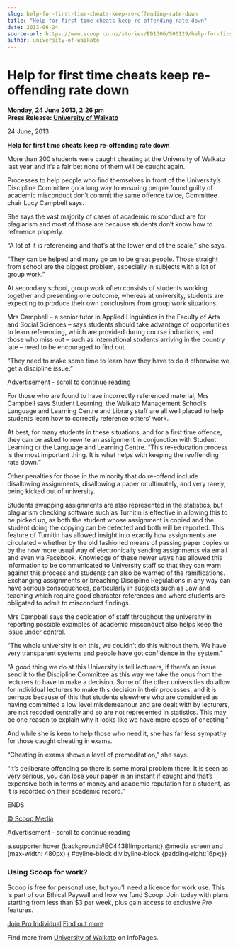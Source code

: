 ```yaml
---
slug: help-for-first-time-cheats-keep-re-offending-rate-down
title: "Help for first time cheats keep re-offending rate down"
date: 2013-06-24
source-url: https://www.scoop.co.nz/stories/ED1306/S00129/help-for-first-time-cheats-keep-re-offending-rate-down.htm
author: university-of-waikato
---
```

Help for first time cheats keep re-offending rate down
======================================================

**Monday, 24 June 2013, 2:26 pm**  
**Press Release: [University of Waikato](https://info.scoop.co.nz/University_of_Waikato)**

24 June, 2013

**Help for first time cheats keep re-offending rate down**

More than 200 students were caught cheating at the University of Waikato last year and it‘s a fair bet none of them will be caught again.

Processes to help people who find themselves in front of the University’s Discipline Committee go a long way to ensuring people found guilty of academic misconduct don’t commit the same offence twice, Committee chair Lucy Campbell says.

She says the vast majority of cases of academic misconduct are for plagiarism and most of those are because students don’t know how to reference properly.

“A lot of it is referencing and that’s at the lower end of the scale,” she says.

“They can be helped and many go on to be great people. Those straight from school are the biggest problem, especially in subjects with a lot of group work.”

At secondary school, group work often consists of students working together and presenting one outcome, whereas at university, students are expecting to produce their own conclusions from group work situations.

Mrs Campbell – a senior tutor in Applied Linguistics in the Faculty of Arts and Social Sciences – says students should take advantage of opportunities to learn referencing, which are provided during course inductions, and those who miss out – such as international students arriving in the country late – need to be encouraged to find out.

“They need to make some time to learn how they have to do it otherwise we get a discipline issue.”

Advertisement - scroll to continue reading





For those who are found to have incorrectly referenced material, Mrs Campbell says Student Learning, the Waikato Management School’s Language and Learning Centre and Library staff are all well placed to help students learn how to correctly reference others’ work.

At best, for many students in these situations, and for a first time offence, they can be asked to rewrite an assignment in conjunction with Student Learning or the Language and Learning Centre. “This re-education process is the most important thing. It is what helps with keeping the reoffending rate down.”

Other penalties for those in the minority that do re-offend include disallowing assignments, disallowing a paper or ultimately, and very rarely, being kicked out of university.

Students swapping assignments are also represented in the statistics, but plagiarism checking software such as Turnitin is effective in allowing this to be picked up, as both the student whose assignment is copied and the student doing the copying can be detected and both will be reported. This feature of Turnitin has allowed insight into exactly how assignments are circulated – whether by the old fashioned means of passing paper copies or by the now more usual way of electronically sending assignments via email and even via Facebook. Knowledge of these newer ways has allowed this information to be communicated to University staff so that they can warn against this process and students can also be warned of the ramifications. Exchanging assignments or breaching Discipline Regulations in any way can have serious consequences, particularly in subjects such as Law and teaching which require good character references and where students are obligated to admit to misconduct findings.

Mrs Campbell says the dedication of staff throughout the university in reporting possible examples of academic misconduct also helps keep the issue under control.

“The whole university is on this, we couldn’t do this without them. We have very transparent systems and people have got confidence in the system.”

“A good thing we do at this University is tell lecturers, if there’s an issue send it to the Discipline Committee as this way we take the onus from the lecturers to have to make a decision. Some of the other universities do allow for individual lecturers to make this decision in their processes, and it is perhaps because of this that students elsewhere who are considered as having committed a low level misdemeanour and are dealt with by lecturers, are not recoded centrally and so are not represented in statistics. This may be one reason to explain why it looks like we have more cases of cheating.”

And while she is keen to help those who need it, she has far less sympathy for those caught cheating in exams.

“Cheating in exams shows a level of premeditation,” she says.

“It’s deliberate offending so there is some moral problem there. It is seen as very serious, you can lose your paper in an instant if caught and that’s expensive both in terms of money and academic reputation for a student, as it is recorded on their academic record.”

ENDS  

[© Scoop Media](http://www.scoop.co.nz/about/terms.html)  

Advertisement - scroll to continue reading



a.supporter:hover {background:#EC4438!important;} @media screen and (max-width: 480px) { #byline-block div.byline-block {padding-right:16px;}}

### Using Scoop for work?

Scoop is free for personal use, but you’ll need a licence for work use. This is part of our Ethical Paywall and how we fund Scoop. Join today with plans starting from less than $3 per week, plus gain access to exclusive _Pro_ features.  
  
[Join Pro Individual](https://pro.scoop.co.nz/Individual/?from=ProIn24) [Find out more](https://pro.scoop.co.nz/using-scoop-for-work/?from=ProIn24)

Find more from [University of Waikato](https://info.scoop.co.nz/University_of_Waikato) on InfoPages.